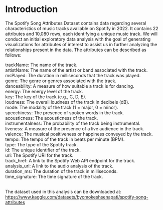 # Introduction

The Spotify Song Attributes Dataset contains data regarding several characteristics of music tracks available on Spotify in 2022. It contains 22 attributes and 10,080 rows, each identifying a unique music track. We will conduct an initial exploratory data analysis with the goal of generating visualizations for attributes of interest to assist us in further analyzing the relationships present in the data. The attributes can be described as follows:

trackName: The name of the track.<br>
artistName: The name of the artist or band associated with the track.<br>
msPlayed: The duration in milliseconds that the track was played.<br>
genre: The genre or genres associated with the track.<br>
danceability: A measure of how suitable a track is for dancing.<br>
energy: The energy level of the track.<br>
key: The key of the track (e.g., C, D, E).<br>
loudness: The overall loudness of the track in decibels (dB).<br>
mode: The modality of the track (1 = major, 0 = minor).<br>
speechiness: The presence of spoken words in the track.<br>
acousticness: The acousticness of the track.<br>
instrumentalness: The probability of the track being instrumental.<br>
liveness: A measure of the presence of a live audience in the track.<br>
valence: The musical positiveness or happiness conveyed by the track.<br>
tempo: The tempo of the track in beats per minute (BPM).<br>
type: The type of the Spotify track.<br>
id: The unique identifier of the track.<br>
uri: The Spotify URI for the track.<br>
track_href: A link to the Spotify Web API endpoint for the track.<br>
analysis_url: A link to the audio analysis of the track.<br>
duration_ms: The duration of the track in milliseconds.<br>
time_signature: The time signature of the track.<br> <br>

The dataset used in this analysis can be downloaded at: <br>
https://www.kaggle.com/datasets/byomokeshsenapati/spotify-song-attributes
